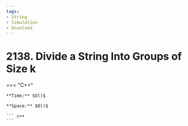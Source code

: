 ```yaml
---
tags:
- String
- Simulation
- Unsolved
---
```



# 2138. Divide a String Into Groups of Size k

=== "C++"

    **Time:** $O()$

    **Space:** $O()$

    ``` c++
    ```